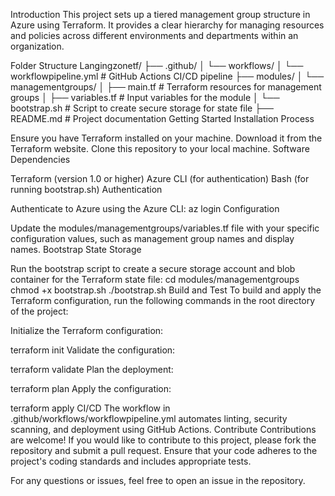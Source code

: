 Introduction
This project sets up a tiered management group structure in Azure using Terraform. It provides a clear hierarchy for managing resources and policies across different environments and departments within an organization.

Folder Structure
Langingzonetf/
├── .github/
│   └── workflows/
│       └── workflowpipeline.yml      # GitHub Actions CI/CD pipeline
├── modules/
│   └── managementgroups/
│       ├── main.tf                  # Terraform resources for management groups
│       ├── variables.tf             # Input variables for the module
│       └── bootstrap.sh             # Script to create secure storage for state file
├── README.md                        # Project documentation
Getting Started
Installation Process

Ensure you have Terraform installed on your machine. Download it from the Terraform website.
Clone this repository to your local machine.
Software Dependencies

Terraform (version 1.0 or higher)
Azure CLI (for authentication)
Bash (for running bootstrap.sh)
Authentication

Authenticate to Azure using the Azure CLI:
az login
Configuration

Update the modules/managementgroups/variables.tf file with your specific configuration values, such as management group names and display names.
Bootstrap State Storage

Run the bootstrap script to create a secure storage account and blob container for the Terraform state file:
cd modules/managementgroups
chmod +x bootstrap.sh
./bootstrap.sh
Build and Test
To build and apply the Terraform configuration, run the following commands in the root directory of the project:

Initialize the Terraform configuration:

terraform init
Validate the configuration:

terraform validate
Plan the deployment:

terraform plan
Apply the configuration:

terraform apply
CI/CD
The workflow in .github/workflows/workflowpipeline.yml automates linting, security scanning, and deployment using GitHub Actions.
Contribute
Contributions are welcome! If you would like to contribute to this project, please fork the repository and submit a pull request. Ensure that your code adheres to the project's coding standards and includes appropriate tests.

For any questions or issues, feel free to open an issue in the repository.

